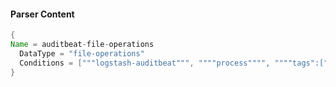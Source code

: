 #### Parser Content
```Java
{
Name = auditbeat-file-operations
  DataType = "file-operations"
  Conditions = ["""logstash-auditbeat""", """"process"""", """"tags":["file_"""]
}
```